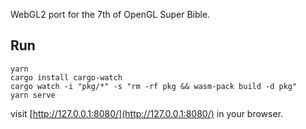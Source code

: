 WebGL2 port for the 7th of OpenGL Super Bible.

## Run

```
yarn
cargo install cargo-watch
cargo watch -i "pkg/*" -s "rm -rf pkg && wasm-pack build -d pkg"
yarn serve
```
visit [http://127.0.0.1:8080/](http://127.0.0.1:8080/) in your browser.